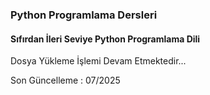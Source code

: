 ### Python Programlama Dersleri
#### Sıfırdan İleri Seviye Python Programlama Dili 

Dosya Yükleme İşlemi Devam Etmektedir...


Son Güncelleme : 07/2025
